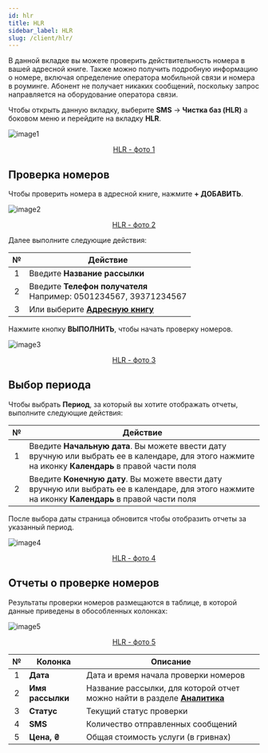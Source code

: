 ```yaml
---
id: hlr
title: HLR
sidebar_label: HLR
slug: /client/hlr/
---
```


В данной вкладке вы можете проверить действительность номера в вашей адресной книге. Также можно получить подробную информацию о номере, включая определение оператора мобильной связи и номера в роуминге. Абонент не получает никаких сообщений, поскольку запрос направляется на оборудование оператора связи.

Чтобы открыть данную вкладку, выберите **SMS** → **Чистка баз (HLR)** а боковом меню и перейдите на вкладку **HLR**.

![image1](/img/ru/client_hlr_hlr/image1.png "HLR") <center><u>HLR - фото 1</u></center>

## Проверка номеров

Чтобы проверить номера в адресной книге, нажмите **+ ДОБАВИТЬ**.

![image2](/img/ru/client_hlr_hlr/image2.png "HLR") <center><u>HLR - фото 2</u></center>

Далее выполните следующие действия:

|  №  | Действие |
| :-: | -------- |
| 1 | Введите **Название рассылки** |
| 2 | Введите **Телефон получателя** <br/> Например: 0501234567, 39371234567 |
| 3 | Или выберите [**Адресную книгу**](../address_book/recipients.md) |

Нажмите кнопку **ВЫПОЛНИТЬ**, чтобы начать проверку номеров.

![image3](/img/ru/client_hlr_hlr/image3.png "HLR") <center><u>HLR - фото 3</u></center>

## Выбор периода

Чтобы выбрать **Период**, за который вы хотите отображать отчеты, выполните следующие действия:

|  №  | Действие |
| :-: | -------- |
| 1 | Введите **Начальную дата**. Вы можете ввести дату вручную или выбрать ее в календаре, для этого нажмите на иконку **Календарь** в правой части поля |
| 2 | Введите **Конечную дату**. Вы можете ввести дату вручную или выбрать ее в календаре, для этого нажмите на иконку **Календарь** в правой части поля |

После выбора даты страница обновится чтобы отобразить отчеты за указанный период.

![image4](/img/ru/client_hlr_hlr/image4.png "HLR") <center><u>HLR - фото 4</u></center>

## Отчеты о проверке номеров

Результаты проверки номеров размещаются в таблице, в которой данные приведены в обособленных колонках:

![image5](/img/ru/client_hlr_hlr/image5.png "HLR") <center><u>HLR - фото 5</u></center>

|  №  | Колонка | Описание |
| :-: | ------- | -------- |
| 1 | **Дата** | Дата и время начала проверки номеров |
| 2 | **Имя рассылки** | Название рассылки, для которой отчет можно найти в разделе [**Аналитика**](../reports/bulk_sms_reports.md) |
| 3 | **Статус** | Текущий статус проверки |
| 4 | **SMS** | Количество отправленных сообщений |
| 5 | **Цена, ₴** | Общая стоимость услуги (в гривнах) |
